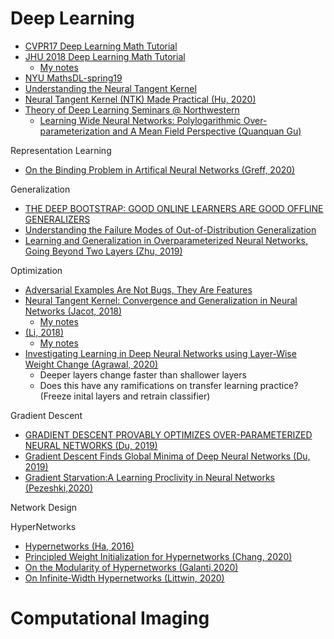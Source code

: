 # Deep Learning

- [CVPR17 Deep Learning Math Tutorial](http://www.vision.jhu.edu/tutorials/CVPR17-Tutorial-Math-Deep-Learning.htm)
- [JHU 2018 Deep Learning Math Tutorial](http://cis.jhu.edu/~rvidal/talks/learning/Tutorial-Math-Deep-Learning-2018.pdf)
  - [My notes](https://www.overleaf.com/read/pcftcvqcsnwh)
- [NYU MathsDL-spring19](https://joanbruna.github.io/MathsDL-spring19/)
- [Understanding the Neural Tangent Kernel](https://rajatvd.github.io/NTK/)
- [Neural Tangent Kernel (NTK) Made Practical (Hu, 2020)](https://ins.sjtu.edu.cn/files/paper/20200722191346_ntk_wei_hu.pdf)
- [Theory of Deep Learning Seminars @ Northwestern](https://www.ideal.northwestern.edu/special-quarters/fall-2020/)
  - [Learning Wide Neural Networks: Polylogarithmic Over-parameterization and A Mean Field Perspective (Quanquan Gu)](https://northwestern.hosted.panopto.com/Panopto/Pages/Viewer.aspx?id=bb143196-05db-4349-8825-ac4d00dcaa4c)

Representation Learning
- [On the Binding Problem in Artifical Neural Networks (Greff, 2020)](https://arxiv.org/pdf/2012.05208.pdf)

Generalization

- [THE DEEP BOOTSTRAP: GOOD ONLINE LEARNERS ARE GOOD OFFLINE GENERALIZERS](https://arxiv.org/pdf/2010.08127.pdf)
- [Understanding the Failure Modes of Out-of-Distribution Generalization](https://arxiv.org/pdf/2010.15775.pdf)
- [Learning and Generalization in Overparameterized Neural Networks, Going Beyond Two Layers (Zhu, 2019)](https://arxiv.org/pdf/1811.04918.pdf)

Optimization
- [Adversarial Examples Are Not Bugs, They Are Features](https://arxiv.org/pdf/1905.02175.pdf)
- [Neural Tangent Kernel: Convergence and Generalization in Neural Networks (Jacot, 2018)](https://arxiv.org/pdf/1806.07572.pdf)
  - [My notes](https://www.overleaf.com/read/jjqbhpjthbyn)
- [(Li, 2018)]()
  - [My notes]()
- [Investigating Learning in Deep Neural Networks
using Layer-Wise Weight Change (Agrawal, 2020)](https://arxiv.org/pdf/2011.06735.pdf)
  - Deeper layers change faster than shallower layers
  - Does this have any ramifications on transfer learning practice? (Freeze inital layers and retrain classifier)

Gradient Descent
- [GRADIENT DESCENT PROVABLY OPTIMIZES OVER-PARAMETERIZED NEURAL NETWORKS (Du, 2019)](https://arxiv.org/pdf/1810.02054.pdf)
- [Gradient Descent Finds Global Minima of Deep Neural Networks (Du, 2019)](http://proceedings.mlr.press/v97/du19c/du19c.pdf)
- [Gradient Starvation:A Learning Proclivity in Neural Networks (Pezeshki,2020)](https://arxiv.org/pdf/2011.09468v1.pdf)

Network Design


HyperNetworks
- [Hypernetworks (Ha, 2016)](https://arxiv.org/pdf/1609.09106)
- [Principled Weight Initialization for Hypernetworks (Chang, 2020)](https://openreview.net/pdf?id=H1lma24tPB)
- [On the Modularity of Hypernetworks (Galanti,2020)](https://arxiv.org/pdf/2002.10006)
- [On Infinite-Width Hypernetworks (Littwin, 2020)](https://arxiv.org/pdf/2003.12193)


# Computational Imaging


